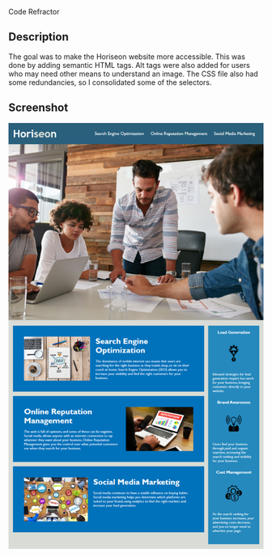 Code Refractor 

## Description

The goal was to make the Horiseon website more accessible. This was done by adding semantic HTML tags. Alt tags were also added for users who may need other means to understand an image. The CSS file also had some redundancies, so I consolidated some of the selectors. 




## Screenshot 

![Image description](https://raw.githubusercontent.com/MikeAdu/Code-Refactor/main/02-Homework/Develop/assets/images/01-html-css-git-homework-demo.png)

